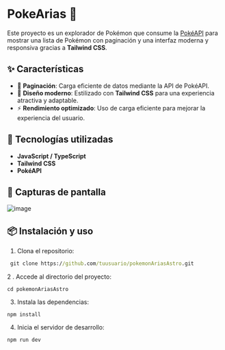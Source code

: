 # PokeArias  🌟

Este proyecto es un explorador de Pokémon que consume la [PokéAPI](https://pokeapi.co/) para mostrar una lista de Pokémon con paginación y una interfaz moderna y responsiva gracias a **Tailwind CSS**.

## ✨ Características
- 🔄 **Paginación**: Carga eficiente de datos mediante la API de PokéAPI.
- 🎨 **Diseño moderno**: Estilizado con **Tailwind CSS** para una experiencia atractiva y adaptable.
- ⚡ **Rendimiento optimizado**: Uso de carga eficiente para mejorar la experiencia del usuario.

## 🚀 Tecnologías utilizadas
- **JavaScript / TypeScript**
- **Tailwind CSS**
- **PokéAPI**

## 📸 Capturas de pantalla
![image](https://github.com/user-attachments/assets/767576ff-afc5-4534-8ce0-910050754db3)
## 📦 Instalación y uso

1. Clona el repositorio:
``` cmd
 git clone https://github.com/tuusuario/pokemonAriasAstro.git
```
2 . Accede al directorio del proyecto:
```
cd pokemonAriasAstro
```
3. Instala las dependencias:
```
npm install
```
4. Inicia el servidor de desarrollo:
```
npm run dev
```
